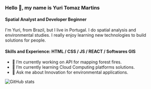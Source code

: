 ### Hello 👋, my name is Yuri Tomaz Martins
#### Spatial Analyst and Developer Beginner
I'm Yuri, from Brazil, but I live in Portugal. I do spatial analysis and environmental studies. I really enjoy learning new technologies to build solutions for people.

#### Skills and Experience: HTML / CSS / JS / REACT / Softwares GIS 

- 🔭 I’m currently working on API for mapping forest fires. 
- 🌱 I’m currently learning Cloud Computing platforms solutions. 
- 💬 Ask me about Innovation for environmental applications. 

![GitHub stats](https://github-readme-stats.vercel.app/api?username=ytmartins&&show_icons=true&title_color=ffffff&icon_color=e74c3c&text_color=daf7dc&bg_color=151515)
